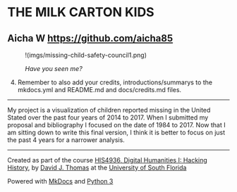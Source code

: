 # THE MILK CARTON KIDS 

Aicha W
https://github.com/aicha85
---

<figure>

!(imgs/missing-child-safety-council1.png)

<figcaption>

*Have you seen me?*

</figcaption>

</figure>

4. Remember to also add your credits, introductions/summarys to the mkdocs.yml and README.md and docs/credits.md files.

---

My project is a visualization of children reported missing in the United Stated over the past four years of 2014 to 2017. 
When I submitted my proposal and bibliography I focused on the date of 1984 to 2017. Now that I am sitting down to write this final version, I think it is better to focus on just the past 4 years for a narrower analysis. 

---

Created as part of the course [HIS4936, Digital Humanities I: Hacking History](https://hacking-history.readthedocs.io), by [David J. Thomas](https://github.com/thePortus) at the [University of South Florida](https://www.usf.edu)

Powered with [MkDocs](https://mkdocs.org) and [Python 3](https://python.org)
